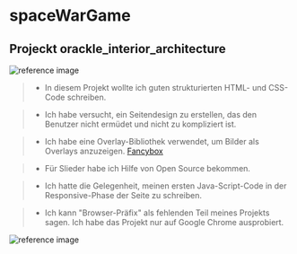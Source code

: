 # spaceWarGame
## Projeckt orackle_interior_architecture 

![reference image](img/Orackle-screen1.png)


> - In diesem Projekt wollte ich guten strukturierten HTML- und CSS-Code schreiben.

> - Ich habe versucht, ein Seitendesign zu erstellen, das den Benutzer nicht ermüdet und nicht zu kompliziert ist.

> - Ich habe eine Overlay-Bibliothek verwendet, um Bilder als Overlays anzuzeigen. [Fancybox](https://fancyapps.com/docs/ui/fancybox/)

> - Für Slieder habe ich Hilfe von Open Source bekommen.

> - Ich hatte die Gelegenheit, meinen ersten Java-Script-Code in der Responsive-Phase der Seite zu schreiben.

> - Ich kann "Browser-Präfix" als fehlenden Teil meines Projekts sagen. Ich habe das Projekt nur auf Google Chrome ausprobiert.

![reference image](img/oracke-screen2.png)
